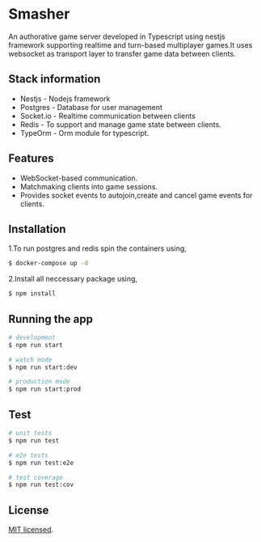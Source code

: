 # Smasher
  An authorative game server developed in Typescript using nestjs framework supporting realtime and turn-based multiplayer games.It uses websocket as transport layer to transfer game data between clients.

## Stack information
* Nestjs - Nodejs framework
* Postgres - Database for user management
* Socket.io - Realtime communication between clients
* Redis - To support and manage game state between clients.
* TypeOrm - Orm module for typescript.

## Features
* WebSocket-based communication.
* Matchmaking clients into game sessions.
* Provides socket events to autojoin,create and cancel game events for clients.

## Installation
1.To run postgres and redis spin the containers using,
```bash
$ docker-compose up -d
```
2.Install all neccessary package using,
```bash
$ npm install
```

## Running the app

```bash
# development
$ npm run start

# watch mode
$ npm run start:dev

# production mode
$ npm run start:prod
```

## Test

```bash
# unit tests
$ npm run test

# e2e tests
$ npm run test:e2e

# test coverage
$ npm run test:cov
```

## License

  [MIT licensed](LICENSE).
